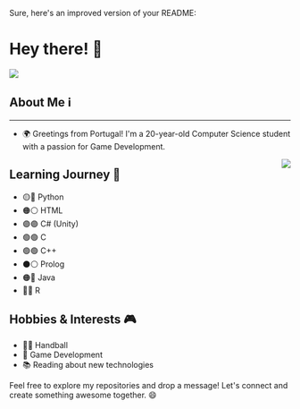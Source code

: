 Sure, here's an improved version of your README:

# Hey there! 👋
  <img src="https://github.com/Xx-Ashutosh-xX/Xx-Ashutosh-xX/blob/master/assets/208593.gif?raw=true"/>

## About Me ℹ️
--------------------------------------------------------------
- 🌍 Greetings from Portugal! I'm a 20-year-old Computer Science student with a passion for Game Development.
<img align = "right" z=1 src= "https://c.tenor.com/0MDPQCOby_UAAAAC/atsushi-murasakibara-murasakibara.gif"/>

## Learning Journey 🚀

* 🟡🔵 Python
* 🟠⚪️ HTML
* 🟣🟣 C# (Unity)
* 🟢🟢 C
* 🟢🟢 C++
* ⚫️⚪️ Prolog
* 🟠🔵 Java
* 🔵🔵 R

## Hobbies & Interests 🎮

* 🤾‍♂️ Handball
* 👾 Game Development
* 📚 Reading about new technologies

Feel free to explore my repositories and drop a message! Let's connect and create something awesome together. 😄

<!--
**diogomsmiranda/diogomsmiranda** is a ✨ _special_ ✨ repository because its `README.md` (this file) appears on your GitHub profile.

Here are some ideas to get you started:

- 🔭 I’m currently working on ...
- 🌱 I’m currently learning ...
- 👯 I’m looking to collaborate on ...
- 🤔 I’m looking for help with ...
- 💬 Ask me about ...
- 📫 How to reach me: ...
- 😄 Pronouns: ...
- ⚡ Fun fact: ...
-->
